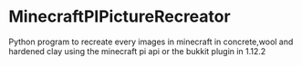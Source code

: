 # MinecraftPIPictureRecreator
Python program to recreate every images in minecraft in concrete,wool and hardened clay using the minecraft pi api or the bukkit plugin in 1.12.2
